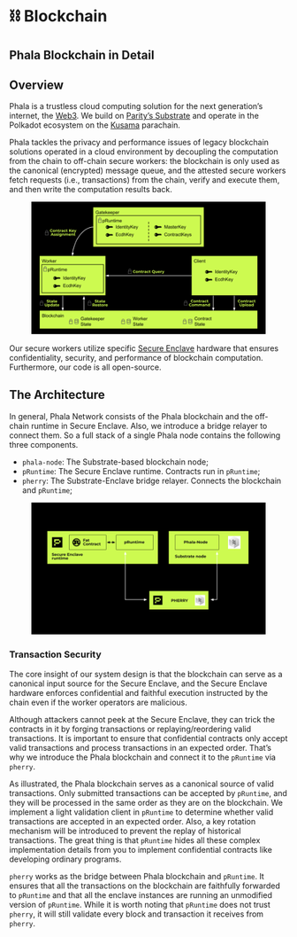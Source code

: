 # ⛓️ Blockchain

## Phala Blockchain in Detail

## Overview <a href="#overview" id="overview"></a>

Phala is a trustless cloud computing solution for the next generation’s internet, the [Web3](https://web3.foundation/). We build on [Parity’s Substrate](https://www.parity.io/technologies/substrate/) and operate in the Polkadot ecosystem on the [Kusama](https://kusama.network/) parachain.

Phala tackles the privacy and performance issues of legacy blockchain solutions operated in a cloud environment by decoupling the computation from the chain to off-chain secure workers: the blockchain is only used as the canonical (encrypted) message queue, and the attested secure workers fetch requests (i.e., transactions) from the chain, verify and execute them, and then write the computation results back.

<figure><img src="../../.gitbook/assets/phala-design (1).png" alt=""><figcaption></figcaption></figure>

Our secure workers utilize specific [Secure Enclave](https://en.wikipedia.org/wiki/Trusted\_execution\_environment) hardware that ensures confidentiality, security, and performance of blockchain computation. Furthermore, our code is all open-source.

## The Architecture <a href="#the-architecture" id="the-architecture"></a>

In general, Phala Network consists of the Phala blockchain and the off-chain runtime in Secure Enclave. Also, we introduce a bridge relayer to connect them. So a full stack of a single Phala node contains the following three components.

* `phala-node`: The Substrate-based blockchain node;
* `pRuntime`: The Secure Enclave runtime. Contracts run in `pRuntime`;
* `pherry`: The Substrate-Enclave bridge relayer. Connects the blockchain and `pRuntime`;

<figure><img src="../../.gitbook/assets/node-detail.png" alt=""><figcaption></figcaption></figure>

### Transaction Security <a href="#transaction-security" id="transaction-security"></a>

The core insight of our system design is that the blockchain can serve as a canonical input source for the Secure Enclave, and the Secure Enclave hardware enforces confidential and faithful execution instructed by the chain even if the worker operators are malicious.

Although attackers cannot peek at the Secure Enclave, they can trick the contracts in it by forging transactions or replaying/reordering valid transactions. It is important to ensure that confidential contracts only accept valid transactions and process transactions in an expected order. That’s why we introduce the Phala blockchain and connect it to the `pRuntime` via `pherry`.

As illustrated, the Phala blockchain serves as a canonical source of valid transactions. Only submitted transactions can be accepted by `pRuntime`, and they will be processed in the same order as they are on the blockchain. We implement a light validation client in `pRuntime` to determine whether valid transactions are accepted in an expected order. Also, a key rotation mechanism will be introduced to prevent the replay of historical transactions. The great thing is that `pRuntime` hides all these complex implementation details from you to implement confidential contracts like developing ordinary programs.

`pherry` works as the bridge between Phala blockchain and `pRuntime`. It ensures that all the transactions on the blockchain are faithfully forwarded to `pRuntime` and that all the enclave instances are running an unmodified version of `pRuntime`. While it is worth noting that `pRuntime` does not trust `pherry`, it will still validate every block and transaction it receives from `pherry`.
